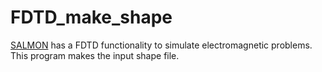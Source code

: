 # FDTD_make_shape

[SALMON](https://salmon-tddft.jp/) has a FDTD functionality to simulate electromagnetic problems. This program makes the input shape file.



